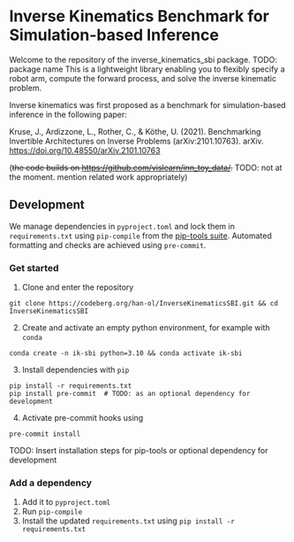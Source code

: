  # Inverse Kinematics Benchmark for Simulation-based Inference

Welcome to the repository of the inverse_kinematics_sbi package.  TODO: package name
This is a lightweight library enabling you to flexibly specify a robot arm, compute the forward process, and solve the inverse kinematic problem.

Inverse kinematics was first proposed as a benchmark for simulation-based inference in the following paper:

Kruse, J., Ardizzone, L., Rother, C., & Köthe, U. (2021). Benchmarking Invertible Architectures on Inverse Problems (arXiv:2101.10763). arXiv. https://doi.org/10.48550/arXiv.2101.10763

(~~the code builds on https://github.com/vislearn/inn_toy_data/.~~  TODO: not at the moment. mention related work appropriately)

## Development

We manage dependencies in `pyproject.toml` and lock them in `requirements.txt` using `pip-compile` from the [pip-tools suite](https://github.com/jazzband/pip-tools). Automated formatting and checks are achieved using `pre-commit`.


### Get started

1. Clone and enter the repository
```
git clone https://codeberg.org/han-ol/InverseKinematicsSBI.git && cd InverseKinematicsSBI
```
2. Create and activate an empty python environment, for example with `conda`
```
conda create -n ik-sbi python=3.10 && conda activate ik-sbi
```
3. Install dependencies with `pip`
```
pip install -r requirements.txt
pip install pre-commit  # TODO: as an optional dependency for development
```
4. Activate pre-commit hooks using
```
pre-commit install
```

TODO: Insert installation steps for pip-tools or optional dependency for development

### Add a dependency

1. Add it to `pyproject.toml`
2. Run `pip-compile`
3. Install the updated `requirements.txt` using `pip install -r requirements.txt`
